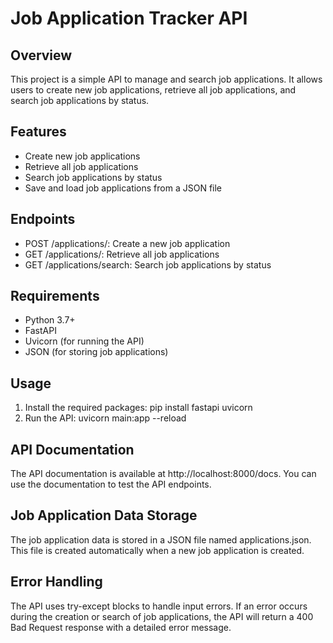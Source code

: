 # Job Application Tracker API

## Overview

This project is a simple API to manage and search job applications. It allows users to create new job applications, retrieve all job applications, and search job applications by status.

## Features

- Create new job applications
- Retrieve all job applications
- Search job applications by status
- Save and load job applications from a JSON file

## Endpoints

- POST /applications/: Create a new job application
- GET /applications/: Retrieve all job applications
- GET /applications/search: Search job applications by status

## Requirements

- Python 3.7+
- FastAPI
- Uvicorn (for running the API)
- JSON (for storing job applications)

## Usage

1. Install the required packages: pip install fastapi uvicorn
2. Run the API: uvicorn main:app --reload

## API Documentation

The API documentation is available at http://localhost:8000/docs. You can use the documentation to test the API endpoints.

## Job Application Data Storage

The job application data is stored in a JSON file named applications.json. This file is created automatically when a new job application is created.

## Error Handling

The API uses try-except blocks to handle input errors. If an error occurs during the creation or search of job applications, the API will return a 400 Bad Request response with a detailed error message.

